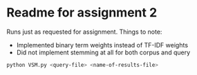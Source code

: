 # Readme for assignment 2

Runs just as requested for assignment.
Things to note:
- Implemented binary term weights instead of TF-IDF weights
- Did not implement stemming at all for both corpus and query

```bash
python VSM.py <query-file> <name-of-results-file>
```

